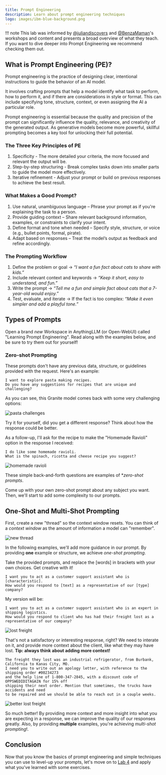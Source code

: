 ```yaml
---
title: Prompt Engineering
description: Learn about prompt engineering techniques
logo: images/ibm-blue-background.png
---
```


!!! note
    This lab was informed by [@juliandiscovers](https://www.youtube.com/channel/UCXKuHxwAeZZu_dg_qs8Z-9w) and [@BenzaMaman](https://www.instagram.com/benzamaman/)'s workshops and content and presents a broad overview of what they teach. If you want to dive deeper into Prompt Engineering we recommend checking them out.

## What is Prompt Engineering (PE)?

Prompt engineering is the practice of designing clear, intentional instructions to guide the behavior of an AI model.

It involves crafting prompts that help a model identify what task to perform, how to perform it, and if there are considerations in style or format. This can include specifying tone, structure, context, or even assigning the AI a particular role.

Prompt engineering is essential because the quality and precision of the prompt can significantly influence the quality, relevance, and creativity of the generated output. As generative models become more powerful, skillful prompting becomes a key tool for unlocking their full potential.

### The Three Key Principles of PE

1. Specificity - The more detailed your criteria, the more focused and relevant the output will be.
2. Step-by-step structuring - Break complex tasks down into smaller parts to guide the model more effectively.
3. Iterative refinement - Adjust your prompt or build on previous responses to achieve the best result.

### What Makes a Good Prompt?

1. Use natural, unambiguous language – Phrase your prompt as if you're explaining the task to a person.
2. Provide guiding context – Share relevant background information, examples, or constraints to clarify your intent.
3. Define format and tone when needed – Specify style, structure, or voice (e.g., bullet points, formal, pirate).
4. Adapt based on responses – Treat the model’s output as feedback and refine accordingly.

### The Prompting Workflow

1. Define the problem or goal → *“I want a fun fact about cats to share with kids.”*
2. Include relevant context and keywords → *“Keep it short, easy to understand, and fun.”*
3. Write the prompt → *“Tell me a fun and simple fact about cats that a 7-year-old would enjoy.”*
4. Test, evaluate, and iterate → If the fact is too complex: *“Make it even simpler and add a playful tone.”*

## Types of Prompts

Open a brand _new_ Workspace in AnythingLLM (or Open-WebUI) called "Learning Prompt Engineering". Read along with the examples below, and be sure to try them out for yourself!

### Zero-shot Prompting

These prompts don't have any previous data, structure, or guidelines provided with the request. Here's an example:

```
I want to explore pasta making recipes.
Do you have any suggestions for recipes that are unique and challenging?
```

As you can see, this Granite model comes back with some very challenging options:

![pasta challenges](../images/anythingllm_pasta_challenges.png)

Try it for yourself, did you get a different response? Think about how the response could be better.

As a follow-up, I'll ask for the recipe to make the "Homemade Ravioli" option in the response I received:

```
I do like some homemade ravioli.
What is the spinach, ricotta and cheese recipe you suggest?
```

![homemade ravioli](../images/anythingllm_homemade_ravioli.png)

These simple back-and-forth questions are examples of **zero-shot prompts*.

Come up with your own zero-shot prompt about any subject you want. Then, we'll start to add some complexity to our prompts.

## One-Shot and Multi-Shot Prompting

First, create a new "thread" so the context window resets. You can think of a *context window* as the amount of information a model can "remember".

![new thread](../images/anythingllm_new_thread.png)

In the following examples, we'll add more guidance in our prompt. By providing **one** example or structure, we achieve *one-shot prompting*.

Take the provided prompts, and replace the [words] in brackets with your own choices. Get creative with it!

```
I want you to act as a customer support assistant who is [characteristic].
How would you respond to [text] as a representative of our [type] company?
```

My version will be:
```
I want you to act as a customer support assistant who is an expert in shipping logistics.
How would you respond to client who has had their freight lost as a representative of our company?
```

![lost freight](../images/anythingllm_lost_freight.png)

That's not a satisfactory or interesting response, right? We need to interate on it, and provide more context about the client, like what they may have lost. **Tip: always think about adding more context!**

```
The freight they lost was an industrial refrigerator, from Burbank, California to Kanas City, MO.
I need you to write out an apology letter, with reference to the shipping order #00234273
and the help line of 1-800-347-2845, with a discount code of OPPSWEDIDITAGAIN for 15% off
shipping their next order. Mention that sometimes, the trucks have accidents and need
to be repaired and we should be able to reach out in a couple weeks.
```

![better lost freight](../images/anythingllm_better_lost_freight.png)

So much better! By providing more context and more insight into what you are expecting in a response, we can improve the quality of our responses greatly. Also, by providing **multiple** examples, you're achieving *multi-shot prompting*!.

## Conclusion

Now that you know the basics of prompt engineering and simple techniques you can use to level-up your prompts, let's move on to [Lab 4](https://ibm.github.io/opensource-ai-workshop/lab-4/) and apply what you've learned with some exercises.

<script data-goatcounter="https://tracker.asgharlabs.io/count"
        async src="//tracker.asgharlabs.io/count.js"></script>
